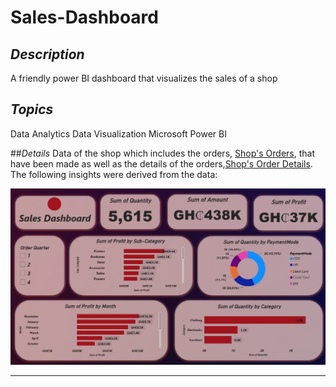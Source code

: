 # Sales-Dashboard

## _Description_
A friendly power BI dashboard that visualizes the sales of a shop

## _Topics_
Data Analytics
Data Visualization
Microsoft Power BI

##_Details_
Data of the shop which includes the orders, [Shop's Orders](https://github.com/brendaakweongo/Sales-Dashboard/blob/main/Datasets/Orders.csv),  that have been made as well as the details of the orders,[Shop's Order Details](https://github.com/brendaakweongo/Sales-Dashboard/blob/main/Datasets/Details.csv). The following insights were derived from the data:

![Screenshot 2023-07-28 152259](https://github.com/brendaakweongo/Sales-Dashboard/blob/main/sales.png)

<hr />
<br />
